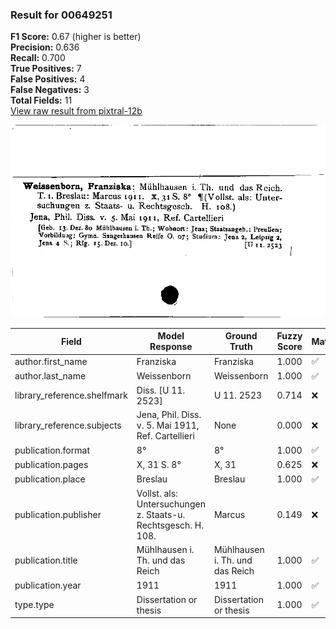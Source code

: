 ### Result for 00649251
**F1 Score:** 0.67 (higher is better)<br>**Precision:** 0.636<br>**Recall:** 0.700<br>**True Positives:** 7<br>**False Positives:** 4<br>**False Negatives:** 3<br>**Total Fields:** 11<br>[View raw result from pixtral-12b](https://github.com/RISE-UNIBAS/humanities_data_benchmark/blob/main/results/2025-10-01/T0186/request_T0186_00649251.json)

<img src="https://github.com/RISE-UNIBAS/humanities_data_benchmark/blob/main/benchmarks/zettelkatalog/images/00649251.jpg?raw=true" alt="00649251" width="600px">

| Field | Model Response | Ground Truth | Fuzzy Score | Match |
|-------|----------------|--------------|-------------|-------|
| author.first_name | Franziska | Franziska | 1.000 | ✅ |
| author.last_name | Weissenborn | Weissenborn | 1.000 | ✅ |
| library_reference.shelfmark | Diss. [U 11. 2523] | U 11. 2523 | 0.714 | ❌ |
| library_reference.subjects | Jena, Phil. Diss. v. 5. Mai 1911, Ref. Cartellieri | None | 0.000 | ❌ |
| publication.format | 8° | 8° | 1.000 | ✅ |
| publication.pages | X, 31 S. 8° | X, 31 | 0.625 | ❌ |
| publication.place | Breslau | Breslau | 1.000 | ✅ |
| publication.publisher | Vollst. als: Untersuchungen z. Staats-u. Rechtsgesch. H. 108. | Marcus | 0.149 | ❌ |
| publication.title | Mühlhausen i. Th. und das Reich | Mühlhausen i. Th. und das Reich | 1.000 | ✅ |
| publication.year | 1911 | 1911 | 1.000 | ✅ |
| type.type | Dissertation or thesis | Dissertation or thesis | 1.000 | ✅ |
